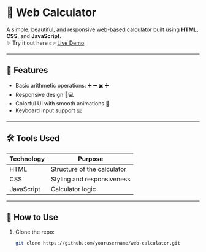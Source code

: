 # 🧮 Web Calculator

A simple, beautiful, and responsive web-based calculator built using **HTML**, **CSS**, and **JavaScript**.  
✨ Try it out here 👉 [Live Demo](https://surensuren1209.github.io/Web-Calculator/)

---

## 🎯 Features

- Basic arithmetic operations: ➕ ➖ ✖️ ➗
- Responsive design 📱💻
- Colorful UI with smooth animations 🎨
- Keyboard input support ⌨️

---

## 🛠️ Tools Used

| Technology   | Purpose                        |
|--------------|--------------------------------|
| HTML         | Structure of the calculator    |
| CSS          | Styling and responsiveness     |
| JavaScript   | Calculator logic               |

---

## 🚀 How to Use

1. Clone the repo:
   ```bash
   git clone https://github.com/yourusername/web-calculator.git
